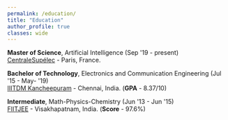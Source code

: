 ```yaml
---
permalink: /education/
title: "Education"
author_profile: true
classes: wide
---
```


**Master of Science**, Artificial Intelligence                                (Sep '19 - present)\
[CentraleSupélec](https://www.centralesupelec.fr/en) - Paris, France.

**Bachelor of Technology**, Electronics and Communication Engineering         (Jul '15 - May- '19)\
[IIITDM Kancheepuram](iiitdm.ac.in) - Chennai, India. (**GPA** - 8.37/10)

**Intermediate**, Math-Physics-Chemistry                                      (Jun '13 - Jun '15)\
[FIITJEE](https://www.fiitjee.com/) - Visakhapatnam, India. (**Score** - 97.6%)
